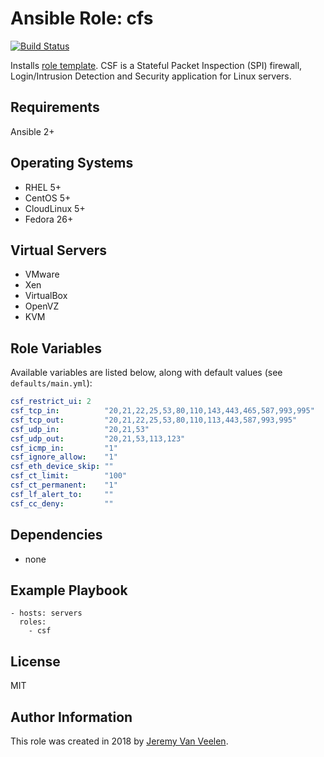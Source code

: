 # Ansible Role: cfs

[![Build Status](https://api.travis-ci.org/JeremyVV/ansible-role-csf.svg?branch=master)](https://travis-ci.org/JeremyVV/ansible-role-csf)

Installs [role template](https://www.configserver.com/cp/csf.html). CSF is a Stateful Packet Inspection (SPI) firewall, Login/Intrusion Detection and Security application for Linux servers.

## Requirements

Ansible 2+


## Operating Systems
- RHEL 5+
- CentOS 5+
- CloudLinux 5+
- Fedora 26+

## Virtual Servers
- VMware
- Xen
- VirtualBox
- OpenVZ
- KVM


## Role Variables

Available variables are listed below, along with default values (see `defaults/main.yml`):

```yaml
csf_restrict_ui: 2
csf_tcp_in:          "20,21,22,25,53,80,110,143,443,465,587,993,995"
csf_tcp_out:         "20,21,22,25,53,80,110,113,443,587,993,995"
csf_udp_in:          "20,21,53"
csf_udp_out:         "20,21,53,113,123"
csf_icmp_in:         "1"
csf_ignore_allow:    "1"
csf_eth_device_skip: ""
csf_ct_limit:        "100"
csf_ct_permanent:    "1"
csf_lf_alert_to:     ""
csf_cc_deny:         ""
```

## Dependencies

  - none

## Example Playbook

    - hosts: servers
      roles:
        - csf 

## License

MIT

## Author Information

This role was created in 2018 by [Jeremy Van Veelen](https://www.techgooroo.net/).


